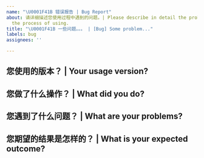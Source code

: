 ```yaml
---
name: "\U0001F41B 错误报告 | Bug Report"
about: 请详细描述您使用过程中遇到的问题。| Please describe in detail the problems you encountered in
  the process of using.
title: "\U0001F41B 一些问题。。。 | [Bug] Some problem..."
labels: bug
assignees: ''

---
```


<!-- 请在您提交 bug 之前，回答以下这些问题。 | Please answer these questions before you submit a bug. -->

## 您使用的版本？ | Your usage version?

<!--
Example:
- OS: Ubuntu 20.04
- Python: 3.9.0
- QQMusicApi: 0.1.0
-->

## 您做了什么操作？ | What did you do?

## 您遇到了什么问题？ | What are your problems?

## 您期望的结果是怎样的？ | What is your expected outcome?
